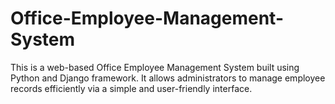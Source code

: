 # Office-Employee-Management-System
This is a web-based Office Employee Management System built using Python and Django framework. It allows administrators to manage employee records efficiently via a simple and user-friendly interface.
